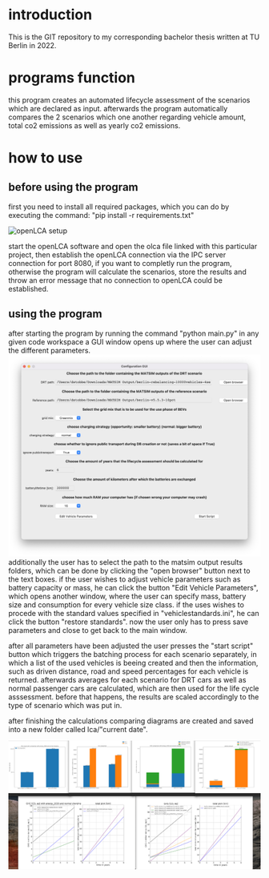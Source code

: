 # introduction
This is the GIT repository to my corresponding bachelor thesis written at TU Berlin in 2022.

# programs function
this program creates an automated lifecycle assessment of the scenarios which are declared as input.
afterwards the program automatically compares the 2 scenarios which one another regarding vehicle amount, total co2 emissions as well as yearly co2 emissions.

# how to use
## before using the program
first you need to install all required packages, which you can do by executing the command:
"pip install -r requirements.txt"

![openLCA setup](openlca.png)

start the openLCA software and open the olca file linked with this particular project, then establish the openLCA connection via the IPC server connection for port 8080,
if you want to completly run the program, otherwise the program will calculate the scenarios, store the results and
throw an error message that no connection to openLCA could be established.

## using the program
after starting the program by running the command "python main.py" in any given code workspace a GUI window opens up where the user can adjust the different parameters.
![program overview](program.png)
additionally the user has to select the path to the matsim output results folders, which can be done by clicking the "open browser" button next to the text boxes.
if the user wishes to adjust vehicle parameters such as battery capacity or mass, he can click the button "Edit Vehicle Parameters", which opens another window, where the user can
specify mass, battery size and consumption for every vehicle size class.
if the uses wishes to procede with the standard values specified in "vehiclestandards.ini", he can click the button "restore standards".
now the user only has to press save parameters and close to get back to the main window.

after all parameters have been adjusted the user presses the "start script" button which triggers the batching process for each scenario separately, in which a list of the used vehicles
is beeing created and then the information, such as driven distance, road and speed percentages for each vehicle is returned.
afterwards averages for each scenario for DRT cars as well as normal passenger cars are calculated, which are then used for the life cycle asssessment.
before that happens, the results are scaled accordingly to the type of scenario which was put in.

after finishing the calculations comparing diagrams are created and saved into a new folder called lca/"current date".

![finished_diagrams](diagrams.png)
